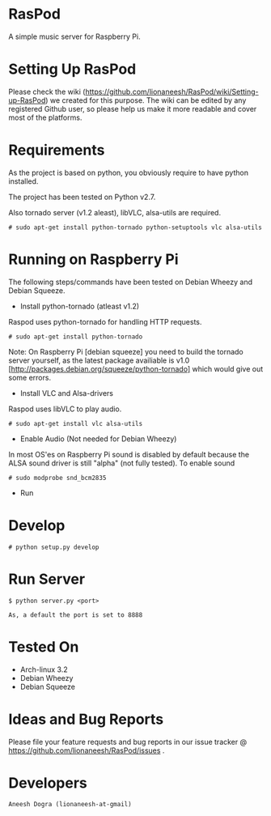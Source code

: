 RasPod
======

A simple music server for Raspberry Pi.

Setting Up RasPod
=================

Please check the wiki (https://github.com/lionaneesh/RasPod/wiki/Setting-up-RasPod) we created for this purpose.
The wiki can be edited by any registered Github user, so please help us make it more readable and cover most of the platforms.

Requirements
===========

As the project is based on python, you obviously require to have python installed.

The project has been tested on Python v2.7.

Also tornado server (v1.2 aleast), libVLC, alsa-utils are required.

	# sudo apt-get install python-tornado python-setuptools vlc alsa-utils

Running on Raspberry Pi
=======================

The following steps/commands have been tested on Debian Wheezy and Debian Squeeze.

- Install python-tornado (atleast v1.2)

Raspod uses python-tornado for handling HTTP requests.

	# sudo apt-get install python-tornado

Note: On Raspberry Pi [debian squeeze] you need to build the tornado server yourself,
as the latest package availiable is v1.0 [http://packages.debian.org/squeeze/python-tornado]
which would give out some errors.

- Install VLC and Alsa-drivers

Raspod uses libVLC to play audio.

	# sudo apt-get install vlc alsa-utils

- Enable Audio (Not needed for Debian Wheezy)

In most OS'es on Raspberry Pi sound is disabled by default because the ALSA sound driver is still "alpha"
(not fully tested). To enable sound

	# sudo modprobe snd_bcm2835

- Run


Develop
=======

	# python setup.py develop

Run Server
==========

	$ python server.py <port>

	As, a default the port is set to 8888

Tested On
=========

- Arch-linux 3.2
- Debian Wheezy
- Debian Squeeze

Ideas and Bug Reports
=====================

Please file your feature requests and bug reports in our issue tracker @ https://github.com/lionaneesh/RasPod/issues .

Developers
==========

	Aneesh Dogra (lionaneesh-at-gmail)